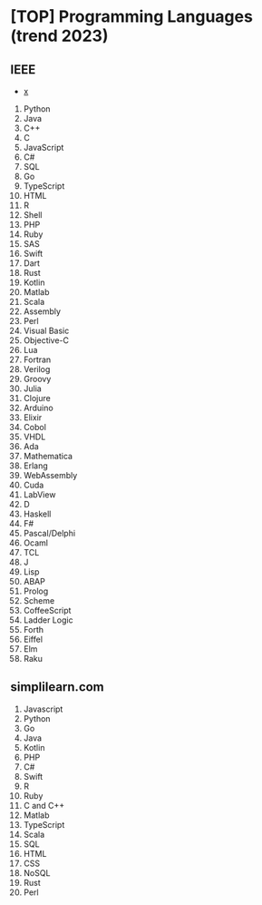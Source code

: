 
# [TOP] Programming Languages (trend 2023)

## IEEE
- [x](https://spectrum.ieee.org/the-top-programming-languages-2023)

1. Python
2. Java
3. C++
4. C
5. JavaScript
6. C#
7. SQL
8. Go
9. TypeScript
10. HTML
11. R
12. Shell
13. PHP
14. Ruby
15. SAS
16. Swift
17. Dart
18. Rust
19. Kotlin
20. Matlab
21. Scala
22. Assembly
23. Perl
24. Visual Basic
25. Objective-C
26. Lua
27. Fortran
28. Verilog
29. Groovy
30. Julia
31. Clojure
32. Arduino
33. Elixir
34. Cobol
35. VHDL
36. Ada
37. Mathematica
38. Erlang
39. WebAssembly
40. Cuda
41. LabView
42. D
43. Haskell
44. F#
45. Pascal/Delphi
46. Ocaml
47. TCL
48. J
49. Lisp
50. ABAP
51. Prolog
52. Scheme
53. CoffeeScript
54. Ladder Logic
55. Forth
56. Eiffel
57. Elm
58. Raku

## simplilearn.com 
1. Javascript
2. Python
3. Go
4. Java
5. Kotlin
6. PHP
7. C#
8. Swift
9. R
10. Ruby
11. C and C++
12. Matlab
13. TypeScript
14. Scala
15. SQL
16. HTML
17. CSS
18. NoSQL
19. Rust
20. Perl


